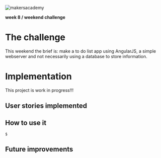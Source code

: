 ![makersacademy](https://github.com/allimac/resources/blob/master/ma_logo.png)

**week 8 / weekend challenge**

# The challenge

This weekend the brief is: make a to do list app using AngularJS, a simple webserver and not necessarily using a database to store information.

# Implementation

This project is work in progress!!!

## User stories implemented



## How to use it

```
$
```


## Future improvements
